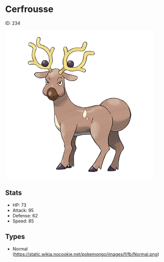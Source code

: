 # Cerfrousse


ID: 234

![](https://raw.githubusercontent.com/PokeAPI/sprites/master/sprites/pokemon/other/official-artwork/234.png "Cerfrousse")

## Stats


 - HP: 73
 - Attack: 95
 - Defense: 62
 - Speed: 85

## Types


 - Normal (https://static.wikia.nocookie.net/pokemongo/images/f/fb/Normal.png)
